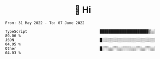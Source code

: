 <h1 align="center">👋 Hi</h1>
<!-- <h3 align="center">An enthusiastic frontend developer</h3> -->

<!--START_SECTION:waka-->

```text
From: 31 May 2022 - To: 07 June 2022

TypeScript                                 ██████████████████████▒░░   89.06 %
JSON                                       █░░░░░░░░░░░░░░░░░░░░░░░░   04.05 %
Other                                      █░░░░░░░░░░░░░░░░░░░░░░░░   04.03 %
```

<!--END_SECTION:waka-->
